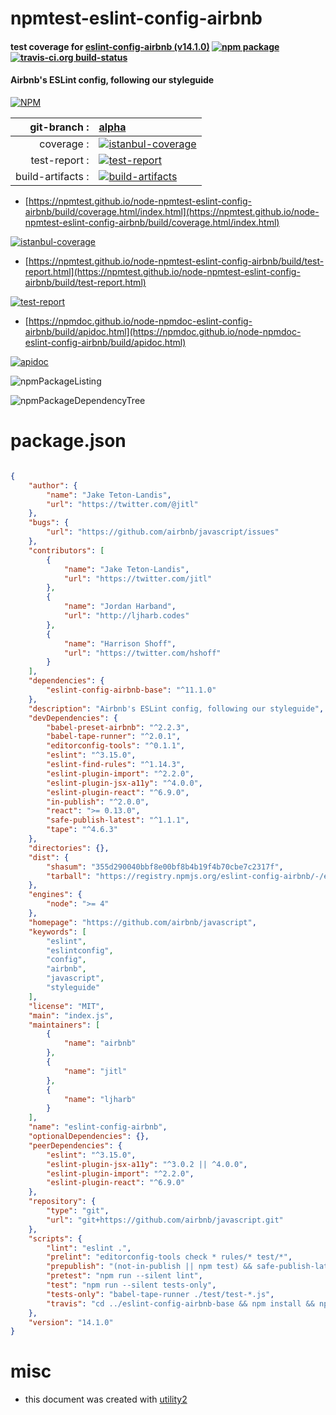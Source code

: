 # npmtest-eslint-config-airbnb

#### test coverage for  [eslint-config-airbnb (v14.1.0)](https://github.com/airbnb/javascript)  [![npm package](https://img.shields.io/npm/v/npmtest-eslint-config-airbnb.svg?style=flat-square)](https://www.npmjs.org/package/npmtest-eslint-config-airbnb) [![travis-ci.org build-status](https://api.travis-ci.org/npmtest/node-npmtest-eslint-config-airbnb.svg)](https://travis-ci.org/npmtest/node-npmtest-eslint-config-airbnb)

#### Airbnb's ESLint config, following our styleguide

[![NPM](https://nodei.co/npm/eslint-config-airbnb.png?downloads=true&downloadRank=true&stars=true)](https://www.npmjs.com/package/eslint-config-airbnb)

| git-branch : | [alpha](https://github.com/npmtest/node-npmtest-eslint-config-airbnb/tree/alpha)|
|--:|:--|
| coverage : | [![istanbul-coverage](https://npmtest.github.io/node-npmtest-eslint-config-airbnb/build/coverage.badge.svg)](https://npmtest.github.io/node-npmtest-eslint-config-airbnb/build/coverage.html/index.html)|
| test-report : | [![test-report](https://npmtest.github.io/node-npmtest-eslint-config-airbnb/build/test-report.badge.svg)](https://npmtest.github.io/node-npmtest-eslint-config-airbnb/build/test-report.html)|
| build-artifacts : | [![build-artifacts](https://npmtest.github.io/node-npmtest-eslint-config-airbnb/glyphicons_144_folder_open.png)](https://github.com/npmtest/node-npmtest-eslint-config-airbnb/tree/gh-pages/build)|

- [https://npmtest.github.io/node-npmtest-eslint-config-airbnb/build/coverage.html/index.html](https://npmtest.github.io/node-npmtest-eslint-config-airbnb/build/coverage.html/index.html)

[![istanbul-coverage](https://npmtest.github.io/node-npmtest-eslint-config-airbnb/build/screenCapture.buildCi.browser.%252Ftmp%252Fbuild%252Fcoverage.lib.html.png)](https://npmtest.github.io/node-npmtest-eslint-config-airbnb/build/coverage.html/index.html)

- [https://npmtest.github.io/node-npmtest-eslint-config-airbnb/build/test-report.html](https://npmtest.github.io/node-npmtest-eslint-config-airbnb/build/test-report.html)

[![test-report](https://npmtest.github.io/node-npmtest-eslint-config-airbnb/build/screenCapture.buildCi.browser.%252Ftmp%252Fbuild%252Ftest-report.html.png)](https://npmtest.github.io/node-npmtest-eslint-config-airbnb/build/test-report.html)

- [https://npmdoc.github.io/node-npmdoc-eslint-config-airbnb/build/apidoc.html](https://npmdoc.github.io/node-npmdoc-eslint-config-airbnb/build/apidoc.html)

[![apidoc](https://npmdoc.github.io/node-npmdoc-eslint-config-airbnb/build/screenCapture.buildCi.browser.%252Ftmp%252Fbuild%252Fapidoc.html.png)](https://npmdoc.github.io/node-npmdoc-eslint-config-airbnb/build/apidoc.html)

![npmPackageListing](https://npmtest.github.io/node-npmtest-eslint-config-airbnb/build/screenCapture.npmPackageListing.svg)

![npmPackageDependencyTree](https://npmtest.github.io/node-npmtest-eslint-config-airbnb/build/screenCapture.npmPackageDependencyTree.svg)



# package.json

```json

{
    "author": {
        "name": "Jake Teton-Landis",
        "url": "https://twitter.com/@jitl"
    },
    "bugs": {
        "url": "https://github.com/airbnb/javascript/issues"
    },
    "contributors": [
        {
            "name": "Jake Teton-Landis",
            "url": "https://twitter.com/jitl"
        },
        {
            "name": "Jordan Harband",
            "url": "http://ljharb.codes"
        },
        {
            "name": "Harrison Shoff",
            "url": "https://twitter.com/hshoff"
        }
    ],
    "dependencies": {
        "eslint-config-airbnb-base": "^11.1.0"
    },
    "description": "Airbnb's ESLint config, following our styleguide",
    "devDependencies": {
        "babel-preset-airbnb": "^2.2.3",
        "babel-tape-runner": "^2.0.1",
        "editorconfig-tools": "^0.1.1",
        "eslint": "^3.15.0",
        "eslint-find-rules": "^1.14.3",
        "eslint-plugin-import": "^2.2.0",
        "eslint-plugin-jsx-a11y": "^4.0.0",
        "eslint-plugin-react": "^6.9.0",
        "in-publish": "^2.0.0",
        "react": ">= 0.13.0",
        "safe-publish-latest": "^1.1.1",
        "tape": "^4.6.3"
    },
    "directories": {},
    "dist": {
        "shasum": "355d290040bbf8e00bf8b4b19f4b70cbe7c2317f",
        "tarball": "https://registry.npmjs.org/eslint-config-airbnb/-/eslint-config-airbnb-14.1.0.tgz"
    },
    "engines": {
        "node": ">= 4"
    },
    "homepage": "https://github.com/airbnb/javascript",
    "keywords": [
        "eslint",
        "eslintconfig",
        "config",
        "airbnb",
        "javascript",
        "styleguide"
    ],
    "license": "MIT",
    "main": "index.js",
    "maintainers": [
        {
            "name": "airbnb"
        },
        {
            "name": "jitl"
        },
        {
            "name": "ljharb"
        }
    ],
    "name": "eslint-config-airbnb",
    "optionalDependencies": {},
    "peerDependencies": {
        "eslint": "^3.15.0",
        "eslint-plugin-jsx-a11y": "^3.0.2 || ^4.0.0",
        "eslint-plugin-import": "^2.2.0",
        "eslint-plugin-react": "^6.9.0"
    },
    "repository": {
        "type": "git",
        "url": "git+https://github.com/airbnb/javascript.git"
    },
    "scripts": {
        "lint": "eslint .",
        "prelint": "editorconfig-tools check * rules/* test/*",
        "prepublish": "(not-in-publish || npm test) && safe-publish-latest",
        "pretest": "npm run --silent lint",
        "test": "npm run --silent tests-only",
        "tests-only": "babel-tape-runner ./test/test-*.js",
        "travis": "cd ../eslint-config-airbnb-base && npm install && npm link && cd - && npm link eslint-config-airbnb-base && npm run --silent test ; npm unlink eslint-config-airbnb-base >/dev/null &"
    },
    "version": "14.1.0"
}
```



# misc
- this document was created with [utility2](https://github.com/kaizhu256/node-utility2)
